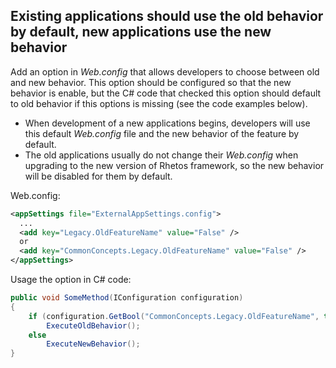 ## Existing applications should use the old behavior by default, new applications use the new behavior

Add an option in *Web.config* that allows developers to choose between old and new behavior.
This option should be configured so that the new behavior is enable,
but the C# code that checked this option should default to old behavior if this options
is missing (see the code examples below).

* When development of a new applications begins, developers will use this default *Web.config* file
  and the new behavior of the feature by default.
* The old applications usually do not change their *Web.config* when upgrading to the new version
  of Rhetos framework, so the new behavior will be disabled for them by default.

Web.config:

```xml
<appSettings file="ExternalAppSettings.config">
  ...
  <add key="Legacy.OldFeatureName" value="False" />
  or
  <add key="CommonConcepts.Legacy.OldFeatureName" value="False" />
</appSettings>
```

Usage the option in C# code:

```c#
public void SomeMethod(IConfiguration configuration)
{
    if (configuration.GetBool("CommonConcepts.Legacy.OldFeatureName", true).Value)
        ExecuteOldBehavior();
    else
        ExecuteNewBehavior();
}
```
